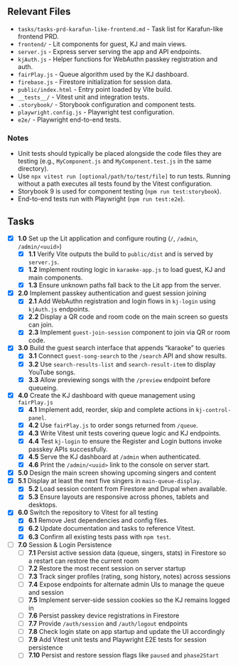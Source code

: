 ## Relevant Files

- `tasks/tasks-prd-karafun-like-frontend.md` - Task list for Karafun-like frontend PRD.
- `frontend/` - Lit components for guest, KJ and main views.
- `server.js` - Express server serving the app and API endpoints.
- `kjAuth.js` - Helper functions for WebAuthn passkey registration and auth.
- `fairPlay.js` - Queue algorithm used by the KJ dashboard.
- `firebase.js` - Firestore initialization for session data.
- `public/index.html` - Entry point loaded by Vite build.
- `__tests__/` - Vitest unit and integration tests.
- `.storybook/` - Storybook configuration and component tests.
- `playwright.config.js` - Playwright test configuration.
- `e2e/` - Playwright end-to-end tests.

### Notes

- Unit tests should typically be placed alongside the code files they are testing (e.g., `MyComponent.js` and `MyComponent.test.js` in the same directory).
- Use `npx vitest run [optional/path/to/test/file]` to run tests. Running without a path executes all tests found by the Vitest configuration.
- Storybook 9 is used for component testing (`npm run test:storybook`).
- End-to-end tests run with Playwright (`npm run test:e2e`).

## Tasks

- [x] **1.0** Set up the Lit application and configure routing (`/`, `/admin`, `/admin/<uuid>`)
  - [x] **1.1** Verify Vite outputs the build to `public/dist` and is served by `server.js`.
  - [x] **1.2** Implement routing logic in `karaoke-app.js` to load guest, KJ and main components.
  - [x] **1.3** Ensure unknown paths fall back to the Lit app from the server.
- [x] **2.0** Implement passkey authentication and guest session joining
  - [x] **2.1** Add WebAuthn registration and login flows in `kj-login` using `kjAuth.js` endpoints.
  - [x] **2.2** Display a QR code and room code on the main screen so guests can join.
  - [x] **2.3** Implement `guest-join-session` component to join via QR or room code.
- [x] **3.0** Build the guest search interface that appends “karaoke” to queries
  - [x] **3.1** Connect `guest-song-search` to the `/search` API and show results.
  - [x] **3.2** Use `search-results-list` and `search-result-item` to display YouTube songs.
  - [x] **3.3** Allow previewing songs with the `/preview` endpoint before queueing.
- [x] **4.0** Create the KJ dashboard with queue management using `fairPlay.js`
  - [x] **4.1** Implement add, reorder, skip and complete actions in `kj-control-panel`.
  - [x] **4.2** Use `fairPlay.js` to order songs returned from `/queue`.
  - [x] **4.3** Write Vitest unit tests covering queue logic and KJ endpoints.
  - [x] **4.4** Test `kj-login` to ensure the Register and Login buttons invoke
        passkey APIs successfully.
  - [x] **4.5** Serve the KJ dashboard at `/admin` when authenticated.
  - [x] **4.6** Print the `/admin/<uuid>` link to the console on server start.
- [x] **5.0** Design the main screen showing upcoming singers and content
- [x] **5.1** Display at least the next five singers in `main-queue-display`.
  - [x] **5.2** Load session content from Firestore and Drupal when available.
  - [x] **5.3** Ensure layouts are responsive across phones, tablets and desktops.
- [x] **6.0** Switch the repository to Vitest for all testing
  - [x] **6.1** Remove Jest dependencies and config files.
  - [x] **6.2** Update documentation and tasks to reference Vitest.
  - [x] **6.3** Confirm all existing tests pass with `npm test`.

- [ ] **7.0** Session & Login Persistence
  - [ ] **7.1** Persist active session data (queue, singers, stats) in Firestore so a restart can restore the current room
  - [ ] **7.2** Restore the most recent session on server startup
  - [ ] **7.3** Track singer profiles (rating, song history, notes) across sessions
  - [ ] **7.4** Expose endpoints for alternate admin UIs to manage the queue and session
  - [ ] **7.5** Implement server‑side session cookies so the KJ remains logged in
  - [ ] **7.6** Persist passkey device registrations in Firestore
  - [ ] **7.7** Provide `/auth/session` and `/auth/logout` endpoints
  - [ ] **7.8** Check login state on app startup and update the UI accordingly
  - [ ] **7.9** Add Vitest unit tests and Playwright E2E tests for session persistence
  - [ ] **7.10** Persist and restore session flags like `paused` and `phase2Start`
